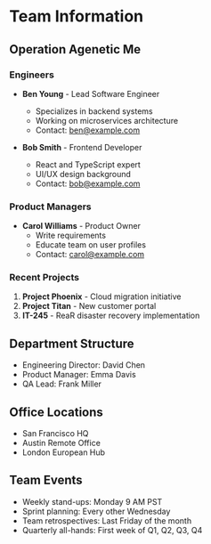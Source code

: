 # Team Information

## Operation Agenetic Me

### Engineers

- **Ben Young** - Lead Software Engineer
  - Specializes in backend systems
  - Working on microservices architecture
  - Contact: ben@example.com

- **Bob Smith** - Frontend Developer
  - React and TypeScript expert
  - UI/UX design background
  - Contact: bob@example.com


### Product Managers

- **Carol Williams** - Product Owner
  - Write requirements
  - Educate team on user profiles
  - Contact: carol@example.com

### Recent Projects

1. **Project Phoenix** - Cloud migration initiative
2. **Project Titan** - New customer portal
3. **IT-245** - ReaR disaster recovery implementation

## Department Structure

- Engineering Director: David Chen
- Product Manager: Emma Davis
- QA Lead: Frank Miller

## Office Locations

- San Francisco HQ
- Austin Remote Office
- London European Hub

## Team Events

- Weekly stand-ups: Monday 9 AM PST
- Sprint planning: Every other Wednesday
- Team retrospectives: Last Friday of the month
- Quarterly all-hands: First week of Q1, Q2, Q3, Q4

